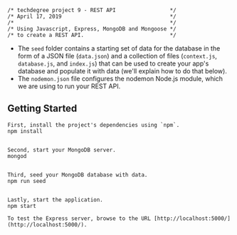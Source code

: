 ```
/* techdegree project 9 - REST API                 */
/* April 17, 2019                                  */
/*                                                 */
/* Using Javascript, Express, MongoDB and Mongoose */
/* to create a REST API.                           */
```

* The `seed` folder contains a starting set of data for the database in the form of a JSON file (`data.json`) and a collection of files (`context.js`, `database.js`, and `index.js`) that can be used to create your app's database and populate it with data (we'll explain how to do that below).
* The `nodemon.json` file configures the nodemon Node.js module, which we are using to run your REST API.

## Getting Started

```
First, install the project's dependencies using `npm`.
npm install


Second, start your MongoDB server.
mongod


Third, seed your MongoDB database with data.
npm run seed


Lastly, start the application.
npm start

To test the Express server, browse to the URL [http://localhost:5000/](http://localhost:5000/).
```
